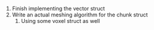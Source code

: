 1. Finish implementing the vector struct
2. Write an actual meshing algorithm for the chunk struct
    1. Using some voxel struct as well
